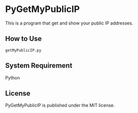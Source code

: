 PyGetMyPublicIP
============
This is a program that get and show your public IP addresses.  

## How to Use

```
getMyPublicIP.py
```

## System Requirement
Python  

## License
PyGetMyPublicIP is published under the MIT license.  